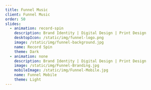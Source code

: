 ```yaml
---
title: Funnel Music
client: Funnel Music
order: 50
slides:
  - animation: record-spin
    description: Brand Identity | Digital Design | Print Design
    desktopIcon: /static/img/funnel-logo.png
    image: /static/img/funnel-background.jpg
    name: Record Spin
    theme: Dark
  - animation: none
    description: Brand Identity | Digital Design | Print Design
    image: /static/img/Funnel-Branding.jpg
    mobileImage: /static/img/Funnel-Mobile.jpg
    name: Funnel Mobile
    theme: Light
---
```


